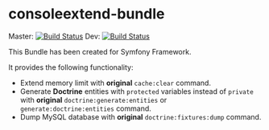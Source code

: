 # consoleextend-bundle

Master: [![Build Status](https://travis-ci.org/skillberto/consoleextend-bundle.svg?branch=master)](https://travis-ci.org/skillberto/consoleextend-bundle)
Dev: [![Build Status](https://travis-ci.org/skillberto/consoleextend-bundle.svg?branch=dev)](https://travis-ci.org/skillberto/consoleextend-bundle)

This Bundle has been created for Symfony Framework.

It provides the following functionality:
* Extend memory limit with **original** `cache:clear` command.
* Generate **Doctrine** entities with `protected` variables instead of `private` with **original** `doctrine:generate:entities` or `generate:doctrine:entities` command.
* Dump MySQL database with **original** `doctrine:fixtures:dump` command.



